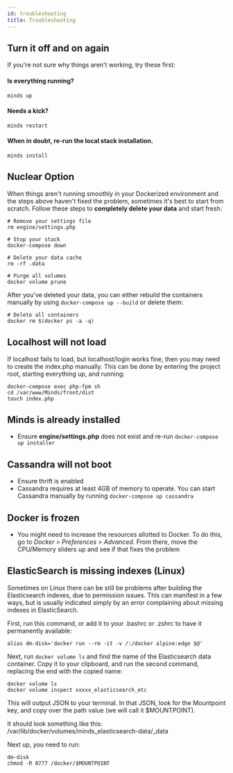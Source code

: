 ```yaml
---
id: troubleshooting
title: Troubleshooting
---
```

## Turn it off and on again
If you're not sure why things aren't working, try these first:

#### Is everything running?
`minds up`

#### Needs a kick?
`minds restart`

#### When in doubt, re-run the local stack installation.
`minds install`

## Nuclear Option

When things aren't running smoothly in your Dockerized environment and the steps above haven't fixed the problem, sometimes it's best to start from scratch. Follow these steps to **completely delete your data** and start fresh:

```
# Remove your settings file
rm engine/settings.php

# Stop your stack
docker-compose down

# Delete your data cache
rm -rf .data

# Purge all volumes
docker volume prune
```

After you've deleted your data, you can either rebuild the containers manually by using `docker-compose up --build` or delete them:

```
# Delete all containers
docker rm $(docker ps -a -q)
```

## Localhost will not load
If localhost fails to load, but localhost/login works fine, then you may need to create the index.php manually. This can be done by entering the project root, starting everything up, and running:

```console
docker-compose exec php-fpm sh
cd /var/www/Minds/front/dist
touch index.php
```

## Minds is already installed

- Ensure **engine/settings.php** does not exist and re-run `docker-compose up installer`

## Cassandra will not boot

- Ensure thrift is enabled
- Cassandra requires at least 4GB of memory to operate. You can start Cassandra manually by running `docker-compose up cassandra`

## Docker is frozen

- You might need to increase the resources allotted to Docker. To do this, go to _Docker > Preferences > Advanced_. From there, move the CPU/Memory sliders up and see if that fixes the problem

## ElasticSearch is missing indexes (Linux)

Sometimes on Linux there can be still be problems after building the Elasticsearch indexes, due to permission issues. This can manifest in a few ways, but is usually indicated simply by an error complaining about missing indexes in ElasticSearch.

First, run this command, or add it to your .bashrc or .zshrc to have it permanently available:
```
alias dm-disk='docker run --rm -it -v /:/docker alpine:edge $@'
```

Next, run `docker volume ls` and find the name of the Elasticsearch data container.
Copy it to your clipboard, and run the second command, replacing the end with the copied name:
```
docker volume ls
docker volume inspect xxxxx_elasticsearch_etc
```

This will output JSON to your terminal. In that JSON, look for the Mountpoint key, and copy over the path value (we will call it $MOUNTPOINT).

It should look something like this:
/var/lib/docker/volumes/minds_elasticsearch-data/_data

Next up, you need to run:
```
dm-disk
chmod -R 0777 /docker/$MOUNTPOINT
```
